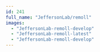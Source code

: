 ```yaml
---
id: 241
full_name: "JeffersonLab/remoll"
images: 
  - "JeffersonLab-remoll-develop"
  - "JeffersonLab-remoll-latest"
  - "JeffersonLab-remoll-develop"
---
```

